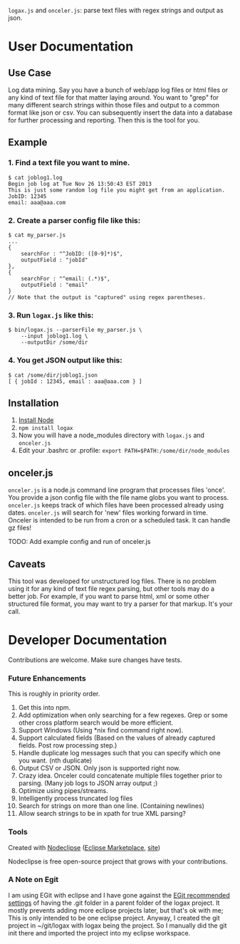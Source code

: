 `logax.js` and `onceler.js`: parse text files with regex strings and output as json.

# User Documentation

## Use Case
Log data mining.  Say you have a bunch of web/app log files or html files or any kind of 
text file for that matter laying around.
You want to "grep" for many different search strings within those files and output to 
a common format like json or csv.  You can subsequently insert the data into a database
for further processing and reporting.  Then this is the tool for you.

## Example
### 1. Find a text file you want to mine.

    $ cat joblog1.log
	Begin job log at Tue Nov 26 13:50:43 EST 2013
	This is just some random log file you might get from an application.
	JobID: 12345
	email: aaa@aaa.com
 
### 2. Create a parser config file like this:

	$ cat my_parser.js
	...
	{
		searchFor : "^JobID: ([0-9]*)$",
		outputField : "jobId"
	},
	{
		searchFor : "^email: (.*)$",
		outputField : "email"
	}
	// Note that the output is "captured" using regex parentheses.
	
### 3. Run `logax.js` like this:

	$ bin/logax.js --parserFile my_parser.js \
		--input joblog1.log \
		--outputDir /some/dir

### 4. You get JSON output like this:

	$ cat /some/dir/joblog1.json
	[ { jobId : 12345, email : aaa@aaa.com } ]

## Installation

1. [Install Node](http://nodejs.org/download/)
2. `npm install logax`
3. Now you will have a node_modules directory with `logax.js` and `onceler.js`
4. Edit your .bashrc or .profile: `export PATH=$PATH:/some/dir/node_modules`

## onceler.js
`onceler.js` is a node.js command line program that processes files 'once'.  You provide
a json config file with the file name globs you want to process.  `onceler.js` keeps track of 
which files have been processed already using dates.  `onceler.js` will search for 'new'
files working forward in time.  Onceler is intended to be run from a cron
or a scheduled task.  It can handle gz files!

TODO: Add example config and run of onceler.js

## Caveats
This tool was developed for unstructured log files.  There is no problem using it
for any kind of text file regex parsing, but other tools may do a better job.  For
example, if you want to parse html, xml or some other structured file format, you
may want to try a parser for that markup.  It's your call.

# Developer Documentation

Contributions are welcome.  Make sure changes have tests.

### Future Enhancements
This is roughly in priority order.

1. Get this into npm.
1. Add optimization when only searching for a few regexes.  Grep or some other cross platform search would be more efficient.
1. Support Windows (Using *nix find command right now).
1. Support calculated fields (Based on the values of already captured fields.  Post row processing step.)
1. Handle duplicate log messages such that you can specify which one you want.  (nth duplicate)
1. Output CSV or JSON.  Only json is supported right now.
1. Crazy idea. Onceler could concatenate multiple files together prior to parsing.  (Many job logs to JSON array output ;)
1. Optimize using pipes/streams.
1. Intelligently process truncated log files
1. Search for strings on more than one line.  (Containing newlines)
1. Allow search strings to be in xpath for true XML parsing?

### Tools

Created with [Nodeclipse](https://github.com/Nodeclipse/nodeclipse-1)
 ([Eclipse Marketplace](http://marketplace.eclipse.org/content/nodeclipse), [site](http://www.nodeclipse.org))   

Nodeclipse is free open-source project that grows with your contributions.

### A Note on Egit

I am using EGit with eclipse and I have gone against the 
[EGit recommended settings](http://wiki.eclipse.org/EGit/User_Guide#Considerations_for_Git_Repositories_to_be_used_in_Eclipse)
 of having the .git folder in a parent folder of the logax project.  It mostly prevents adding more
eclipse projects later, but that's ok with me;  This is only intended to be one eclipse project.
Anyway, I created the git project in ~/git/logax with logax being the project.  So I manually
did the git init there and imported the project into my eclipse workspace.
